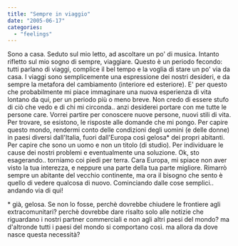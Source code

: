 ```yaml
---
title: "Sempre in viaggio"
date: "2005-06-17"
categories: 
  - "feelings"
---
```


Sono a casa. Seduto sul mio letto, ad ascoltare un po' di musica. Intanto rifletto sul mio sogno di sempre, viaggiare. Questo è un periodo fecondo: tutti parlano di viaggi, complice il bel tempo e la voglia di stare un po' via da casa. I viaggi sono semplicemente una espressione dei nostri desideri, e da sempre la metafora del cambiamento (interiore ed esteriore). E' per questo che probabilmente mi piace immaginare una nuova esperienza di vita lontano da qui, per un periodo più o meno breve. Non credo di essere stufo di ciò che vedo e di chi mi circonda.. anzi desiderei portare con me tutte le persone care. Vorrei partire per conoscere nuove persone, nuovi stili di vita. Per trovare, se esistono, le risposte alle domande che mi pongo. Per capire questo mondo, rendermi conto delle condizioni degli uomini (e delle donne) in paesi diversi dall'Italia, fuori dall'Europa così gelosa\* dei propri abitanti. Per capire che sono un uomo e non un titolo (di studio). Per individuare le cause dei nostri problemi e eventualmente una soluzione. Ok, sto esagerando.. torniamo coi piedi per terra. Cara Europa, mi spiace non aver visto la tua interezza, e neppure una parte della tua parte migliore. Rimarrò sempre un abitante del vecchio continente, ma ora il bisogno che sento è quello di vedere qualcosa di nuovo. Cominciando dalle cose semplici.. andando via di qui!

\* già, gelosa. Se non lo fosse, perchè dovrebbe chiudere le frontiere agli extracomunitari? perchè dovrebbe dare risalto solo alle notizie che riguardano i nostri partner commerciali e non agli altri paesi del mondo? ma d'altronde tutti i paesi del mondo si comportano così. ma allora da dove nasce questa necessità?
